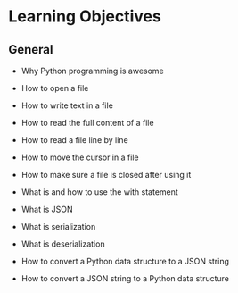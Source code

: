 # Learning Objectives

## General

- Why Python programming is awesome

- How to open a file

- How to write text in a file

- How to read the full content of a file

- How to read a file line by line

- How to move the cursor in a file

- How to make sure a file is closed after using it

- What is and how to use the with statement

- What is JSON

- What is serialization

- What is deserialization

- How to convert a Python data structure to a JSON string

- How to convert a JSON string to a Python data structure
